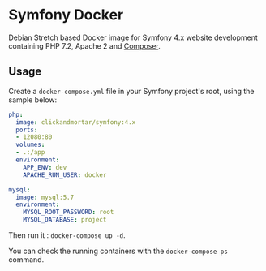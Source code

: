 # Symfony Docker

Debian Stretch based Docker image for Symfony 4.x website development containing PHP 7.2, Apache 2 and [Composer](https://getcomposer.org/).

## Usage

Create a `docker-compose.yml` file in your Symfony project's root, using the sample below:

```yml
php:
  image: clickandmortar/symfony:4.x
  ports:
  - 12080:80
  volumes:
  - .:/app
  environment:
    APP_ENV: dev
    APACHE_RUN_USER: docker

mysql:
  image: mysql:5.7
  environment:
    MYSQL_ROOT_PASSWORD: root
    MYSQL_DATABASE: project
```

Then run it : `docker-compose up -d`.

You can check the running containers with the `docker-compose ps` command.
